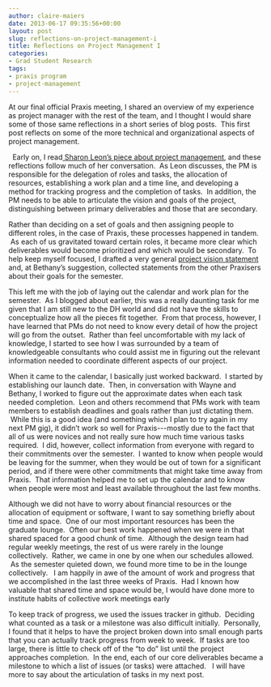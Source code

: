 ```yaml
---
author: claire-maiers
date: 2013-06-17 09:35:56+00:00
layout: post
slug: reflections-on-project-management-i
title: Reflections on Project Management I
categories:
- Grad Student Research
tags:
- praxis program
- project-management
---
```


At our final official Praxis meeting, I shared an overview of my experience as project manager with the rest of the team, and I thought I would share some of those same reflections in a short series of blog posts.  This first post reflects on some of the more technical and organizational aspects of project management. 

  Early on, I read[ Sharon Leon’s piece about project management](http://mediacommons.futureofthebook.org/alt-ac/pieces/project-management-humanists), and these reflections follow much of her conversation.  As Leon discusses, the PM is responsible for the delegation of roles and tasks, the allocation of resources, establishing a work plan and a time line, and developing a method for tracking progress and the completion of tasks.  In addition, the PM needs to be able to articulate the vision and goals of the project, distinguishing between primary deliverables and those that are secondary.  

Rather than deciding on a set of goals and then assigning people to different roles, in the case of Praxis, these processes happened in tandem.  As each of us gravitated toward certain roles, it became more clear which deliverables would become prioritized and which would be secondary.  To help keep myself focused, I drafted a very general [project vision statement](https://github.com/scholarslab/praxis/wiki/Vision-statement) and, at Bethany’s suggestion, collected statements from the other Praxisers about their goals for the semester.  

This left me with the job of laying out the calendar and work plan for the semester.  As I blogged about earlier, this was a really daunting task for me given that I am still new to the DH world and did not have the skills to conceptualize how all the pieces fit together.  From that process, however, I have learned that PMs do not need to know every detail of how the project will go from the outset.  Rather than feel uncomfortable with my lack of knowledge, I started to see how I was surrounded by a team of knowledgeable consultants who could assist me in figuring out the relevant information needed to coordinate different aspects of our project. 

When it came to the calendar, I basically just worked backward.  I started by establishing our launch date.  Then, in conversation with Wayne and Bethany, I worked to figure out the approximate dates when each task needed completion.  Leon and others recommend that PMs work with team members to establish deadlines and goals rather than just dictating them.  While this is a good idea (and something which I plan to try again in my next PM gig), it didn’t work so well for Praxis---mostly due to the fact that all of us were novices and not really sure how much time various tasks required.  I did, however, collect information from everyone with regard to their commitments over the semester.  I wanted to know when people would be leaving for the summer, when they would be out of town for a significant period, and if there were other commitments that might take time away from Praxis.  That information helped me to set up the calendar and to know when people were most and least available throughout the last few months. 

Although we did not have to worry about financial resources or the allocation of equipment or software, I want to say something briefly about time and space.  One of our most important resources has been the graduate lounge.  Often our best work happened when we were in that shared spaced for a good chunk of time.  Although the design team had regular weekly meetings, the rest of us were rarely in the lounge collectively.  Rather, we came in one by one when our schedules allowed.  As the semester quieted down, we found more time to be in the lounge collectively.   I am happily in awe of the amount of work and progress that we accomplished in the last three weeks of Praxis.  Had I known how valuable that shared time and space would be, I would have done more to institute habits of collective work meetings early

To keep track of progress, we used the issues tracker in github.  Deciding what counted as a task or a milestone was also difficult initially.  Personally, I found that it helps to have the project broken down into small enough parts that you can actually track progress from week to week.  If tasks are too large, there is little to check off of the “to do” list until the project approaches completion.  In the end, each of our core deliverables became a milestone to which a list of issues (or tasks) were attached.   I will have more to say about the articulation of tasks in my next post.

